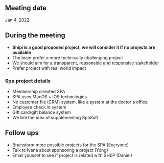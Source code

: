 ## Meeting date

Jan 4, 2022

## During the meeting

- **Shipi is a good proposed project, we will consider it if no projects are available**
- The team prefer a more technically challenging project
- We should aim for a transparent, reasonable and responsive stakeholder
- Prefer project with real world impact

### Spa project details

- Membership oriented SPA
- SPA uses MacOS + iOS technologies
- No customer file (CRM) system, like a system at the doctor's office
- Employee check in system
- Gift card/gift balance system
- We like the idea of supplementing SpaSoft

## Follow ups

- Brainstorm more possible projects for the SPA (Everyone)
- Talk to Ivana about sponsoring a project (Yong)
- Email youssef to see if project is related with $H0P (Daniel)